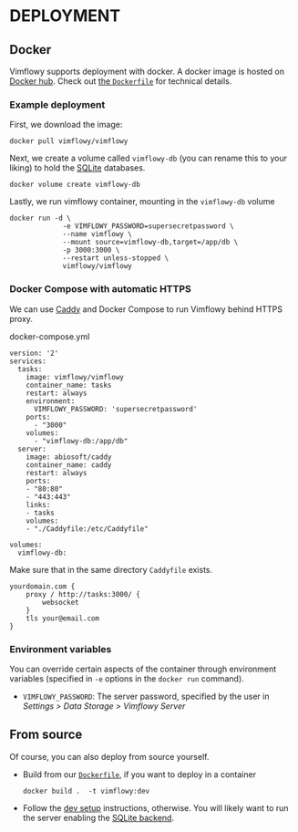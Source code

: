 # DEPLOYMENT

## Docker

Vimflowy supports deployment with docker.
A docker image is hosted on [Docker hub](https://hub.docker.com/r/vimflowy/vimflowy/).
Check out [the `Dockerfile`](/Dockerfile) for technical details.

### Example deployment

First, we download the image:
```
docker pull vimflowy/vimflowy
```

Next, we create a volume called `vimflowy-db` (you can rename this to your liking) to hold the
[SQLite](storage/SQLite.md) databases.

```
docker volume create vimflowy-db
```

Lastly, we run vimflowy container, mounting in the `vimflowy-db` volume

```
docker run -d \
             -e VIMFLOWY_PASSWORD=supersecretpassword \
             --name vimflowy \
             --mount source=vimflowy-db,target=/app/db \
             -p 3000:3000 \
             --restart unless-stopped \
             vimflowy/vimflowy
```

### Docker Compose with automatic HTTPS

We can use [Caddy](https://caddyserver.com)  and Docker Compose to run Vimflowy behind HTTPS proxy.

docker-compose.yml
```
version: '2'
services:
  tasks:
    image: vimflowy/vimflowy
    container_name: tasks
    restart: always
    environment:
      VIMFLOWY_PASSWORD: 'supersecretpassword'
    ports:
      - "3000"
    volumes:
      - "vimflowy-db:/app/db"
  server:
    image: abiosoft/caddy
    container_name: caddy
    restart: always
    ports:
    - "80:80"
    - "443:443"
    links:
    - tasks
    volumes:
    - "./Caddyfile:/etc/Caddyfile"

volumes:
  vimflowy-db:
```

Make sure that in the same directory `Caddyfile` exists.

```
yourdomain.com {
    proxy / http://tasks:3000/ {
        websocket
    }
    tls your@email.com
}
```

### Environment variables

You can override certain aspects of the container through environment variables (specified in `-e` options in the `docker run` command).

* `VIMFLOWY_PASSWORD`: The server password, specified by the user in *Settings > Data Storage > Vimflowy Server*

## From source

Of course, you can also deploy from source yourself.

- Build from our [`Dockerfile`](/Dockerfile), if you want to deploy in a container
  ```
  docker build .  -t vimflowy:dev
  ```
- Follow the [dev setup](/docs/dev_setup.md) instructions, otherwise.
  You will likely want to run the server enabling the [SQLite backend](storage/SQLite.md).
